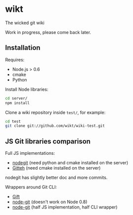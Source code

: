 # wikt

The wicked git wiki

Work in progress, please come back later.

## Installation

Requires:

- Node.js > 0.6
- cmake
- Python

Install Node libraries:

```bash
cd server/
npm install
```

Clone a wiki repository inside `test/`, for example:

```bash
cd test
git clone git://github.com/wikt/wiki-test.git
```

## JS Git libraries comparison

Full JS implementations:

- [nodegit](https://github.com/tbranyen/nodegit) (need python and cmake installed on the server)
- [Gitteh](https://github.com/libgit2/node-gitteh) (need cmake installed on the server)

nodegit has slightly better doc and more commits.

Wrappers around Git CLI:

- [Gift](https://github.com/sentientwaffle/gift)
- [node-git](https://github.com/creationix/node-git/) (doesn't work on Node 0.8)
- [node-git](https://github.com/christkv/node-git/) (half JS implementation, half CLI wrapper)

